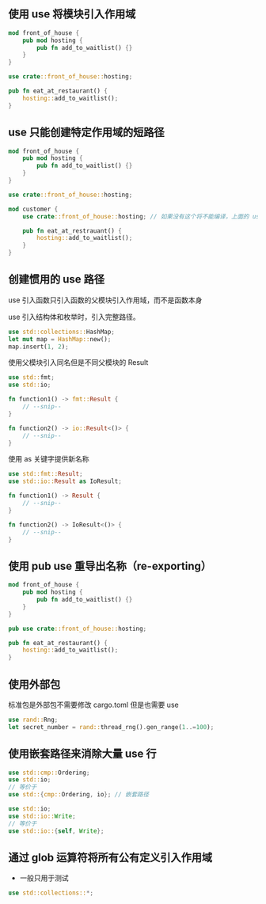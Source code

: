 ## 使用 use 将模块引入作用域

```rust
mod front_of_house {
    pub mod hosting {
        pub fn add_to_waitlist() {}
    }
}

use crate::front_of_house::hosting;

pub fn eat_at_restaurant() {
    hosting::add_to_waitlist();
}

```

## use 只能创建特定作用域的短路径

```rust
mod front_of_house {
    pub mod hosting {
        pub fn add_to_waitlist() {}
    }
}

use crate::front_of_house::hosting;

mod customer {
    use crate::front_of_house::hosting; // 如果没有这个将不能编译，上面的 use 不生效

    pub fn eat_at_restrauant() {
        hosting::add_to_waitlist();
    }
}

```

## 创建惯用的 use 路径

use 引入函数只引入函数的父模块引入作用域，而不是函数本身

use 引入结构体和枚举时，引入完整路径。

```rust
use std::collections::HashMap;
let mut map = HashMap::new();
map.insert(1, 2);
```

使用父模块引入同名但是不同父模块的 Result

```rust
use std::fmt;
use std::io;

fn function1() -> fmt::Result {
    // --snip--
}

fn function2() -> io::Result<()> {
    // --snip--
}
```

使用 as 关键字提供新名称


```rust
use std::fmt::Result;
use std::io::Result as IoResult;

fn function1() -> Result {
    // --snip--
}

fn function2() -> IoResult<()> {
    // --snip--
}
```

## 使用 pub use 重导出名称（re-exporting）

```rust
mod front_of_house {
    pub mod hosting {
        pub fn add_to_waitlist() {}
    }
}

pub use crate::front_of_house::hosting;

pub fn eat_at_restaurant() {
    hosting::add_to_waitlist();
}
```

## 使用外部包

标准包是外部包不需要修改 cargo.toml 但是也需要 use
```rust
use rand::Rng;
let secret_number = rand::thread_rng().gen_range(1..=100);

```

## 使用嵌套路径来消除大量 use 行

```rust
use std::cmp::Ordering;
use std::io;
// 等价于
use std::{cmp::Ordering, io}; // 嵌套路径

use std::io;
use std::io::Write;
// 等价于
use std::io::{self, Write};
```

## 通过 glob 运算符将所有公有定义引入作用域

- 一般只用于测试

```rust
use std::collections::*;
```
